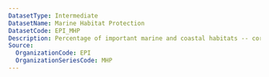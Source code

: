 ```yaml
---
DatasetType: Intermediate
DatasetName: Marine Habitat Protection
DatasetCode: EPI_MHP
Description: Percentage of important marine and coastal habitats -- coral reefs
Source:
  OrganizationCode: EPI
  OrganizationSeriesCode: MHP
---
```

